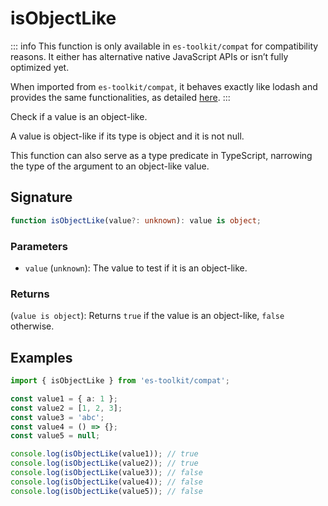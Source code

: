 # isObjectLike

::: info
This function is only available in `es-toolkit/compat` for compatibility reasons. It either has alternative native JavaScript APIs or isn’t fully optimized yet.

When imported from `es-toolkit/compat`, it behaves exactly like lodash and provides the same functionalities, as detailed [here](../../../compatibility.md).
:::

Check if a value is an object-like.

A value is object-like if its type is object and it is not null.

This function can also serve as a type predicate in TypeScript, narrowing the type of the argument to an object-like value.

## Signature

```typescript
function isObjectLike(value?: unknown): value is object;
```

### Parameters

- `value` (`unknown`): The value to test if it is an object-like.

### Returns

(`value is object`): Returns `true` if the value is an object-like, `false` otherwise.

## Examples

```typescript
import { isObjectLike } from 'es-toolkit/compat';

const value1 = { a: 1 };
const value2 = [1, 2, 3];
const value3 = 'abc';
const value4 = () => {};
const value5 = null;

console.log(isObjectLike(value1)); // true
console.log(isObjectLike(value2)); // true
console.log(isObjectLike(value3)); // false
console.log(isObjectLike(value4)); // false
console.log(isObjectLike(value5)); // false
```
